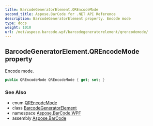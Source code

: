 ```yaml
---
title: BarcodeGeneratorElement.QREncodeMode
second_title: Aspose.BarCode for .NET API Reference
description: BarcodeGeneratorElement property. Encode mode
type: docs
weight: 1010
url: /net/aspose.barcode.wpf/barcodegeneratorelement/qrencodemode/
---
```

## BarcodeGeneratorElement.QREncodeMode property

Encode mode.

```csharp
public QREncodeMode QREncodeMode { get; set; }
```

### See Also

* enum [QREncodeMode](../../../aspose.barcode.generation/qrencodemode/)
* class [BarcodeGeneratorElement](../)
* namespace [Aspose.BarCode.WPF](../../barcodegeneratorelement/)
* assembly [Aspose.BarCode](../../../)


